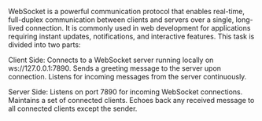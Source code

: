 WebSocket is a powerful communication protocol that enables real-time, full-duplex communication between clients and servers over a single, long-lived connection. It is commonly used in web development for applications requiring instant updates, notifications, and interactive features. 
This task is divided into two parts:

Client Side:
Connects to a WebSocket server running locally on ws://127.0.0.1:7890.
Sends a greeting message to the server upon connection.
Listens for incoming messages from the server continuously.

Server Side:
Listens on port 7890 for incoming WebSocket connections.
Maintains a set of connected clients.
Echoes back any received message to all connected clients except the sender.
